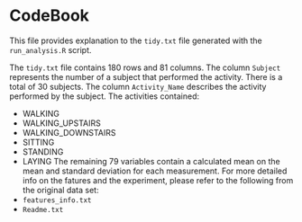 # CodeBook
This file provides explanation to the `tidy.txt` file generated with the `run_analysis.R` script. 

The `tidy.txt` file contains 180 rows and 81 columns. 
The column `Subject` represents the number of a subject that performed the activity. There is a total of 30 subjects. 
The column `Activity_Name` describes the activity performed by the subject. The activities contained:
- WALKING 
- WALKING_UPSTAIRS
- WALKING_DOWNSTAIRS
- SITTING
- STANDING
- LAYING
The remaining 79 variables contain a calculated mean on the mean and standard deviation for each measurement. 
For more detailed info on the fatures and the experiment, please refer to the following from the original data set:
- `features_info.txt` 
- `Readme.txt` 
